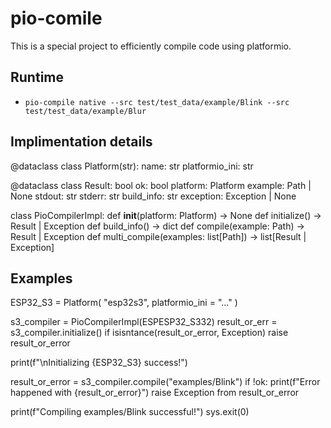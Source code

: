 # pio-comile

This is a special project to efficiently compile code using platformio.

## Runtime

  * `pio-compile native --src test/test_data/example/Blink --src test/test_data/example/Blur`


## Implimentation details

@dataclass
class Platform(str):
  name: str
  platformio_ini: str

@dataclass
class Result:
  bool ok: bool
  platform: Platform
  example: Path | None
  stdout: str
  stderr: str
  build_info: str
  exception: Exception | None

class PioCompilerImpl:
  def __init__(platform: Platform) -> None
  def initialize() -> Result | Exception
  def build_info() -> dict
  def compile(example: Path) -> Result | Exception
  def multi_compile(examples: list[Path]) -> list[Result | Exception]


## Examples

ESP32_S3 = Platform(
    "esp32s3",
    platformio_ini = "..."
)

s3_compiler = PioCompilerImpl(ESPESP32_S332)
result_or_err = s3_compiler.initialize()
if isisntance(result_or_error, Exception)
  raise result_or_error

print(f"\nInitializing {ESP32_S3} success!")

result_or_error = s3_compiler.compile("examples/Blink")
if !ok:
  print(f"Error happened with {result_or_error}")
  raise Exception from result_or_error

print(f"Compiling examples/Blink successful!")
sys.exit(0)
  

  